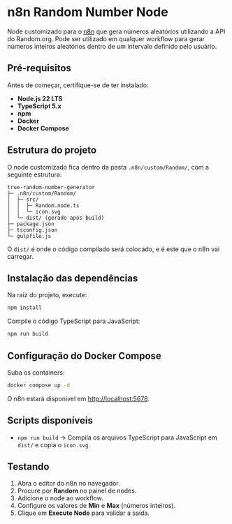 # n8n Random Number Node

Node customizado para o [n8n](https://n8n.io/) que gera números aleatórios utilizando a API do Random.org. Pode ser utilizado em qualquer workflow para gerar números inteiros aleatórios dentro de um intervalo definido pelo usuário.

## Pré-requisitos

Antes de começar, certifique-se de ter instalado:

- **Node.js 22 LTS**  
- **TypeScript 5.x**  
- **npm**  
- **Docker**  
- **Docker Compose**

## Estrutura do projeto

O node customizado fica dentro da pasta `.n8n/custom/Random/`, com a seguinte estrutura:

```text
true-random-number-generator
├─ .n8n/custom/Random/
│  ├─ src/
│  │  ├─ Random.node.ts
│  │  └─ icon.svg
│  └─ dist/ (gerado após build)
├─ package.json
├─ tsconfig.json
└─ gulpfile.js
```

O `dist/` é onde o código compilado será colocado, e é este que o n8n vai carregar.


## Instalação das dependências

Na raiz do projeto, execute:
```bash
npm install
```

Compile o código TypeScript para JavaScript:
```bash
npm run build
```


## Configuração do Docker Compose

Suba os containers:
```bash
docker compose up -d
```

O n8n estará disponível em [http://localhost:5678](http://localhost:5678).


## Scripts disponíveis

- `npm run build` → Compila os arquivos TypeScript para JavaScript em `dist/` e copia o `icon.svg`.

## Testando

1. Abra o editor do n8n no navegador.
2. Procure por **Random** no painel de nodes.
3. Adicione o node ao workflow.
4. Configure os valores de **Min** e **Max** (números inteiros).
5. Clique em **Execute Node** para validar a saída.
